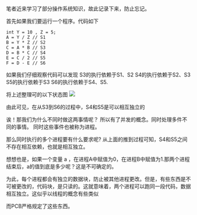 笔者近来学习了部分操作系统知识，故此记录下来，防止忘记。

首先如果我们要运行一个程序。代码如下
```
int Y = 10 , Z = 5;
A = Y / Z // S1
B = Y * Z // S2
C = A * B // S3
D = B * C // S4
E = C / 2 // S5
F = D - E // S6
```

如果我们仔细观察代码可以发现
S3的执行依赖于S1、S2
S4的执行依赖于S2、S3
S5的执行依赖于S3
S6的执行依赖于S4、S5.

将上述整理可的以下状态图
![](https://cdn.jsdelivr.net/gh/Maple819/PicGo@main/img/20250306160918280.png)

由此可见，在从S3到S6的过程中，S4和S5是可以相互独立的

诶！那我们为什么不同时做这两事情呢？
所以有了并发的概念。同时处理多件不同的事情。
同时这些事件也被称为进程。

那么同时执行的多个进程要有什么要求呢?
从上面的推到过程可知，S4和S5之间不存在相互依赖，也就是相互独立。

想想也是，如果一个变量 a ，在进程A中赋值为0，在进程B中赋值为1.那两个进程结束后，a的值到底是多少呢？这是不可确定的。  

为此，每个进程都会有独立的数据块，防止被其他进程更改。但是，有些东西是不可被更改的，代码块，是只读的。这就意味着，两个进程可以跑同一段代码，数据相互独立。这似乎以线程的概念有些类似

而PCB严格规定了这些东西。



